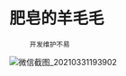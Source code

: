 # 肥皂的羊毛毛
         开发维护不易

![微信截图_20210331193902](https://user-images.githubusercontent.com/76593644/113138736-c7b16080-9258-11eb-98c9-2db6ffab4503.png)



